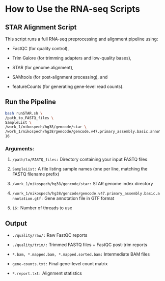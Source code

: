# How to Use the RNA-seq Scripts

## STAR Alignment Script
This script runs a full RNA-seq preprocessing and alignment pipeline using:

- FastQC (for quality control),

- Trim Galore (for trimming adapters and low-quality bases),

- STAR (for genome alignment),

- SAMtools (for post-alignment processing), and

- featureCounts (for generating gene-level read counts).

##  Run the Pipeline

```bash
bash runSTAR.sh \
/path_to_FASTQ_files \
SampleList \
/work_1/nikospech/hg38/gencode/star \
/work_1/nikospech/hg38/gencode/gencode.v47.primary_assembly.basic.annotation.gtf \
16
```

### Arguments:

1. `/path/to/FASTQ_files:` Directory containing your input FASTQ files

2. `SampleList:` A file listing sample names (one per line, matching the FASTQ filename prefix)

3. `/work_1/nikospech/hg38/gencode/star:` STAR genome index directory

4. `/work_1/nikospech/hg38/gencode/gencode.v47.primary_assembly.basic.annotation.gtf:` Gene annotation file in GTF format

5. `16:` Number of threads to use


## Output

- `./quality/raw/:` Raw FastQC reports

- `./quality/trim/:` Trimmed FASTQ files + FastQC post-trim reports

- `*.bam, *.mapped.bam, *.mapped.sorted.bam:` Intermediate BAM files

- `gene-counts.txt:` Final gene-level count matrix

- `*.report.txt:` Alignment statistics
